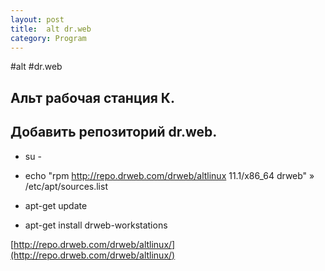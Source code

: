 ```yaml
---
layout: post
title:  alt dr.web
category: Program
---
```


#alt #dr.web

## Альт рабочая станция К.

## Добавить репозиторий dr.web.

- su -

- echo "rpm http://repo.drweb.com/drweb/altlinux 11.1/x86_64 drweb" » /etc/apt/sources.list

- apt-get update

- apt-get install drweb-workstations

[http://repo.drweb.com/drweb/altlinux/](http://repo.drweb.com/drweb/altlinux/)
